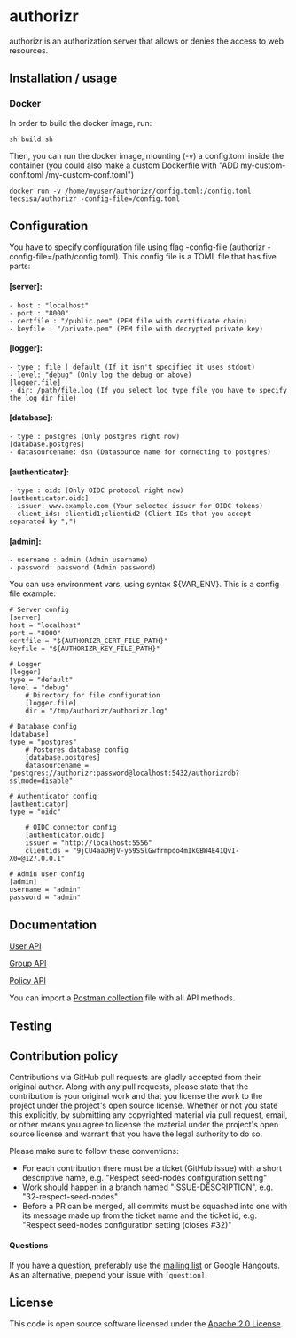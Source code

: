 # authorizr

authorizr is an authorization server that allows or denies the access to web resources.

## Installation / usage

### Docker

In order to build the docker image, run:
```
sh build.sh
```
Then, you can run the docker image, mounting (-v) a config.toml inside the container (you could also make a custom Dockerfile with "ADD my-custom-conf.toml /my-custom-conf.toml")
```
docker run -v /home/myuser/authorizr/config.toml:/config.toml tecsisa/authorizr -config-file=/config.toml
```

## Configuration
You have to specify configuration file using flag -config-file (authorizr -config-file=/path/config.toml). This config file is a TOML file that has five parts:


#### [server]:
    - host : "localhost"
    - port : "8000"
    - certfile : "/public.pem" (PEM file with certificate chain)
    - keyfile : "/private.pem" (PEM file with decrypted private key)
#### [logger]:
    - type : file | default (If it isn't specified it uses stdout)
    - level: "debug" (Only log the debug or above)
    [logger.file]
    - dir: /path/file.log (If you select log_type file you have to specify the log dir file)
#### [database]:
    - type : postgres (Only postgres right now)
    [database.postgres]
    - datasourcename: dsn (Datasource name for connecting to postgres)
#### [authenticator]:
    - type : oidc (Only OIDC protocol right now)
    [authenticator.oidc]
    - issuer: www.example.com (Your selected issuer for OIDC tokens)
    - client_ids: clientid1;clientid2 (Client IDs that you accept separated by ",")
#### [admin]:
    - username : admin (Admin username)
    - password: password (Admin password)

You can use environment vars, using syntax ${VAR_ENV}. This is a config file example:

```
# Server config
[server]
host = "localhost"
port = "8000"
certfile = "${AUTHORIZR_CERT_FILE_PATH}"
keyfile = "${AUTHORIZR_KEY_FILE_PATH}"

# Logger
[logger]
type = "default"
level = "debug"
    # Directory for file configuration
    [logger.file]
    dir = "/tmp/authorizr/authorizr.log"

# Database config
[database]
type = "postgres"
    # Postgres database config
    [database.postgres]
    datasourcename = "postgres://authorizr:password@localhost:5432/authorizrdb?sslmode=disable"

# Authenticator config
[authenticator]
type = "oidc"

    # OIDC connector config
    [authenticator.oidc]
    issuer = "http://localhost:5556"
    clientids = "9jCU4aaDHjV-y59SSlGwfrmpdo4mIkGBW4E41QvI-X0=@127.0.0.1"

# Admin user config
[admin]
username = "admin"
password = "admin"
```

## Documentation

[User API](doc/api/user.md)

[Group API](doc/api/group.md)

[Policy API](doc/api/policy.md)

You can import a [Postman collection](schema/postman.json) file with all API methods.

## Testing


## Contribution policy

Contributions via GitHub pull requests are gladly accepted from their original author. Along with any pull requests, please state that the contribution is your original work and that you license the work to the project under the project's open source license. Whether or not you state this explicitly, by submitting any copyrighted material via pull request, email, or other means you agree to license the material under the project's open source license and warrant that you have the legal authority to do so.

Please make sure to follow these conventions:
- For each contribution there must be a ticket (GitHub issue) with a short descriptive name, e.g. "Respect seed-nodes configuration setting"
- Work should happen in a branch named "ISSUE-DESCRIPTION", e.g. "32-respect-seed-nodes"
- Before a PR can be merged, all commits must be squashed into one with its message made up from the ticket name and the ticket id, e.g. "Respect seed-nodes configuration setting (closes #32)"

#### Questions

If you have a question, preferably use the [mailing list](mailto:dev.whiterabbit@tecsisa.com) or Google Hangouts. As an alternative, prepend your issue with `[question]`.

## License

This code is open source software licensed under the [Apache 2.0 License](http://www.apache.org/licenses/LICENSE-2.0.html).
